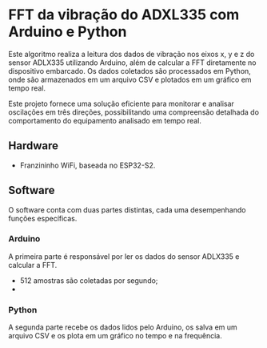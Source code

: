 # FFT da vibração do ADXL335 com Arduino e Python

Este algoritmo realiza a leitura dos dados de vibração nos eixos x, y e z do sensor ADLX335 utilizando Arduino, além de calcular a FFT diretamente no dispositivo embarcado. Os dados coletados são processados em Python, onde são armazenados em um arquivo CSV e plotados em um gráfico em tempo real. 

Este projeto fornece uma solução eficiente para monitorar e analisar oscilações em três direções, possibilitando uma compreensão detalhada do comportamento do equipamento analisado em tempo real.

## Hardware
- Franzininho WiFi, baseada no ESP32-S2.

## Software
O software conta com duas partes distintas, cada uma desempenhando funções específicas. 

### Arduino
A primeira parte é responsável por ler os dados do sensor ADLX335 e calcular a FFT.
- 512 amostras são coletadas por segundo;
- 

### Python
A segunda parte recebe os dados lidos pelo Arduino, os salva em um arquivo CSV e os plota em um gráfico no tempo e na frequência.
